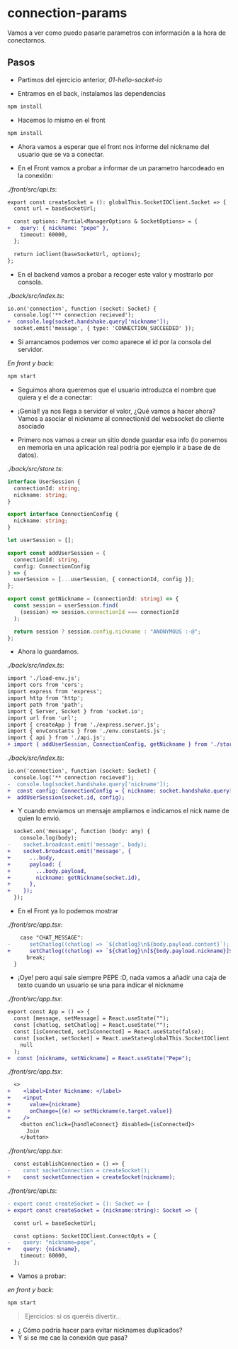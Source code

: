 # connection-params

Vamos a ver como puedo pasarle parametros con información a la hora de conectarnos.

## Pasos

- Partimos del ejercicio anterior, _01-hello-socket-io_

- Entramos en el back, instalamos las dependencias

```bash
npm install
```

- Hacemos lo mismo en el front

```bash
npm install
```

- Ahora vamos a esperar que el front nos informe del nickname del usuario que se va a conectar.

- En el Front vamos a probar a informar de un parametro harcodeado en la conexión:

_./front/src/api.ts_:

```diff
export const createSocket = (): globalThis.SocketIOClient.Socket => {
  const url = baseSocketUrl;

  const options: Partial<ManagerOptions & SocketOptions> = {
+   query: { nickname: "pepe" },
    timeout: 60000,
  };

  return ioClient(baseSocketUrl, options);
};
```

- En el backend vamos a probar a recoger este valor y mostrarlo por consola.

_./back/src/index.ts_:

```diff
io.on('connection', function (socket: Socket) {
  console.log('** connection recieved');
+  console.log(socket.handshake.query['nickname']);
  socket.emit('message', { type: 'CONNECTION_SUCCEEDED' });
```

- Si arrancamos podemos ver como aparece el id por la consola del servidor.

_En front y back_:

```bash
npm start
```

- Seguimos ahora queremos que el usuario introduzca el nombre que quiera y el de a conectar:

- ¡Genial! ya nos llega a servidor el valor, ¿Qué vamos a hacer ahora? Vamos a asociar el nickname
  al connectionId del websocket de cliente asociado

- Primero nos vamos a crear un sitio donde guardar esa info (lo ponemos en memoria en una aplicación
  real podría por ejemplo ir a base de de datos).

_./back/src/store.ts_:

```ts
interface UserSession {
  connectionId: string;
  nickname: string;
}

export interface ConnectionConfig {
  nickname: string;
}

let userSession = [];

export const addUserSession = (
  connectionId: string,
  config: ConnectionConfig
) => {
  userSession = [...userSession, { connectionId, config }];
};

export const getNickname = (connectionId: string) => {
  const session = userSession.find(
    (session) => session.connectionId === connectionId
  );

  return session ? session.config.nickname : "ANONYMOUS :-@";
};
```

- Ahora lo guardamos.

_./back/src/index.ts_:

```diff
import './load-env.js';
import cors from 'cors';
import express from 'express';
import http from 'http';
import path from 'path';
import { Server, Socket } from 'socket.io';
import url from 'url';
import { createApp } from './express.server.js';
import { envConstants } from './env.constants.js';
import { api } from './api.js';
+ import { addUserSession, ConnectionConfig, getNickname } from './store.js';
```

_./back/src/index.ts_:

```diff
io.on('connection', function (socket: Socket) {
  console.log('** connection recieved');
-  console.log(socket.handshake.query['nickname']);
+  const config: ConnectionConfig = { nickname: socket.handshake.query['nickname'] as string };
+  addUserSession(socket.id, config);
```

- Y cuando enviamos un mensaje ampliamos e indicamos el nick name de quien lo envió.

```diff
  socket.on('message', function (body: any) {
    console.log(body);
-    socket.broadcast.emit('message', body);
+    socket.broadcast.emit('message', {
+      ...body,
+      payload: {
+        ...body.payload,
+        nickname: getNickname(socket.id),
+      },
+    });
  });
```

- En el Front ya lo podemos mostrar

_./front/src/app.tsx_:

```diff
    case "CHAT_MESSAGE":
-      setChatlog((chatlog) => `${chatlog}\n${body.payload.content}`);
+      setChatlog((chatlog) => `${chatlog}\n[${body.payload.nickname}]${body.payload.content}`);
      break;
  }
```

- ¡Oye! pero aquí sale siempre PEPE :D, nada vamos a añadir una caja de texto cuando un usuario se una
  para indicar el nickname

_./front/src/app.tsx_:

```diff
export const App = () => {
  const [message, setMessage] = React.useState("");
  const [chatlog, setChatlog] = React.useState("");
  const [isConnected, setIsConnected] = React.useState(false);
  const [socket, setSocket] = React.useState<globalThis.SocketIOClient.Socket>(
    null
  );
+  const [nickname, setNickname] = React.useState("Pepe");
```

_./front/src/app.tsx_:

```diff
  <>
+    <label>Enter Nickname: </label>
+    <input
+      value={nickname}
+      onChange={(e) => setNickname(e.target.value)}
+    />
    <button onClick={handleConnect} disabled={isConnected}>
      Join
    </button>

```

_./front/src/app.tsx_:

```diff
  const establishConnection = () => {
-    const socketConnection = createSocket();
+    const socketConnection = createSocket(nickname);
```

_./front/src/api.ts_:

```diff
- export const createSocket = (): Socket => {
+ export const createSocket = (nickname:string): Socket => {

  const url = baseSocketUrl;

  const options: SocketIOClient.ConnectOpts = {
-    query: "nickname=pepe",
+    query: {nickname},
    timeout: 60000,
  };
```

- Vamos a probar:

_en front y back_:

```bash
npm start
```

> Ejercicios: si os queréis divertir...

- ¿ Cómo podría hacer para evitar nicknames duplicados?
- Y si se me cae la conexión que pasa?
